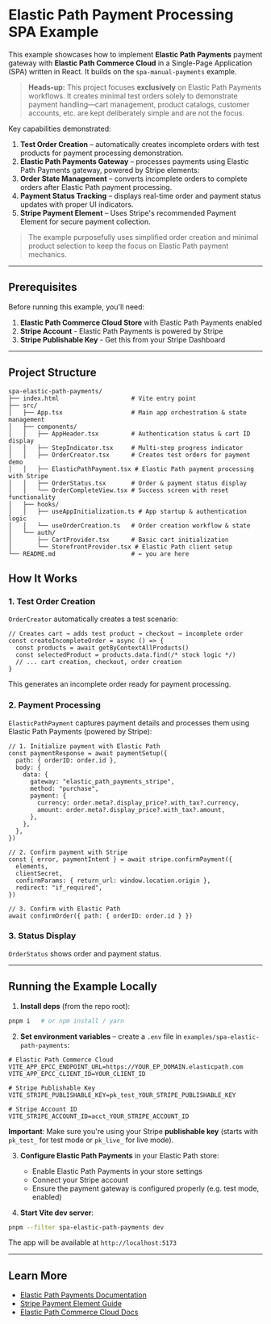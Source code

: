 # Elastic Path Payment Processing SPA Example

This example showcases how to implement **Elastic Path Payments** payment gateway with **Elastic Path Commerce Cloud** in a Single-Page Application (SPA) written in React. It builds on the `spa-manual-payments` example.

> **Heads-up:** This project focuses **exclusively** on Elastic Path Payments workflows. It creates minimal test orders solely to demonstrate payment handling—cart management, product catalogs, customer accounts, etc. are kept deliberately simple and are not the focus.

Key capabilities demonstrated:

1. **Test Order Creation** – automatically creates incomplete orders with test products for payment processing demonstration.
2. **Elastic Path Payments Gateway** – processes payments using Elastic Path Payments gateway, powered by Stripe elements:
3. **Order State Management** – converts incomplete orders to complete orders after Elastic Path payment processing.
4. **Payment Status Tracking** – displays real-time order and payment status updates with proper UI indicators.
5. **Stripe Payment Element** – Uses Stripe's recommended Payment Element for secure payment collection.

> The example purposefully uses simplified order creation and minimal product selection to keep the focus on Elastic Path payment mechanics.

---

## Prerequisites

Before running this example, you'll need:

1. **Elastic Path Commerce Cloud Store** with Elastic Path Payments enabled
2. **Stripe Account** - Elastic Path Payments is powered by Stripe
3. **Stripe Publishable Key** - Get this from your Stripe Dashboard

---

## Project Structure

```
spa-elastic-path-payments/
├── index.html                    # Vite entry point
├── src/
│   ├── App.tsx                   # Main app orchestration & state management
│   ├── components/
│   │   ├── AppHeader.tsx         # Authentication status & cart ID display
│   │   ├── StepIndicator.tsx     # Multi-step progress indicator
│   │   ├── OrderCreator.tsx      # Creates test orders for payment demo
│   │   ├── ElasticPathPayment.tsx # Elastic Path payment processing with Stripe
│   │   ├── OrderStatus.tsx       # Order & payment status display
│   │   └── OrderCompleteView.tsx # Success screen with reset functionality
│   ├── hooks/
│   │   ├── useAppInitialization.ts # App startup & authentication logic
│   │   └── useOrderCreation.ts   # Order creation workflow & state
│   └── auth/
│       ├── CartProvider.tsx      # Basic cart initialization
│       └── StorefrontProvider.tsx # Elastic Path client setup
└── README.md                     # ← you are here
```

## How It Works

### 1. Test Order Creation

`OrderCreator` automatically creates a test scenario:

```tsx
// Creates cart → adds test product → checkout → incomplete order
const createIncompleteOrder = async () => {
  const products = await getByContextAllProducts()
  const selectedProduct = products.data.find(/* stock logic */)
  // ... cart creation, checkout, order creation
}
```

This generates an incomplete order ready for payment processing.

### 2. Payment Processing

`ElasticPathPayment` captures payment details and processes them using Elastic Path Payments (powered by Stripe):

```tsx
// 1. Initialize payment with Elastic Path
const paymentResponse = await paymentSetup({
  path: { orderID: order.id },
  body: {
    data: {
      gateway: "elastic_path_payments_stripe",
      method: "purchase",
      payment: {
        currency: order.meta?.display_price?.with_tax?.currency,
        amount: order.meta?.display_price?.with_tax?.amount,
      },
    },
  },
})

// 2. Confirm payment with Stripe
const { error, paymentIntent } = await stripe.confirmPayment({
  elements,
  clientSecret,
  confirmParams: { return_url: window.location.origin },
  redirect: "if_required",
})

// 3. Confirm with Elastic Path
await confirmOrder({ path: { orderID: order.id } })
```

### 3. Status Display

`OrderStatus` shows order and payment status.

---

## Running the Example Locally

1. **Install deps** (from the repo root):

```bash
pnpm i   # or npm install / yarn
```

2. **Set environment variables** – create a `.env` file in `examples/spa-elastic-path-payments`:

```env
# Elastic Path Commerce Cloud
VITE_APP_EPCC_ENDPOINT_URL=https://YOUR_EP_DOMAIN.elasticpath.com
VITE_APP_EPCC_CLIENT_ID=YOUR_CLIENT_ID

# Stripe Publishable Key
VITE_STRIPE_PUBLISHABLE_KEY=pk_test_YOUR_STRIPE_PUBLISHABLE_KEY

# Stripe Account ID
VITE_STRIPE_ACCOUNT_ID=acct_YOUR_STRIPE_ACCOUNT_ID
```

**Important**: Make sure you're using your Stripe **publishable key** (starts with `pk_test_` for test mode or `pk_live_` for live mode).

3. **Configure Elastic Path Payments** in your Elastic Path store:

   - Enable Elastic Path Payments in your store settings
   - Connect your Stripe account
   - Ensure the payment gateway is configured properly (e.g. test mode, enabled)

4. **Start Vite dev server**:

```bash
pnpm --filter spa-elastic-path-payments dev
```

The app will be available at `http://localhost:5173`

---

## Learn More

- [Elastic Path Payments Documentation](https://elasticpath.dev/docs/developer-tools/fundamentals/checkout/payments/elastic-path-payments/implement-payments)
- [Stripe Payment Element Guide](https://stripe.com/docs/payments/payment-element)
- [Elastic Path Commerce Cloud Docs](https://elasticpath.dev/docs)
